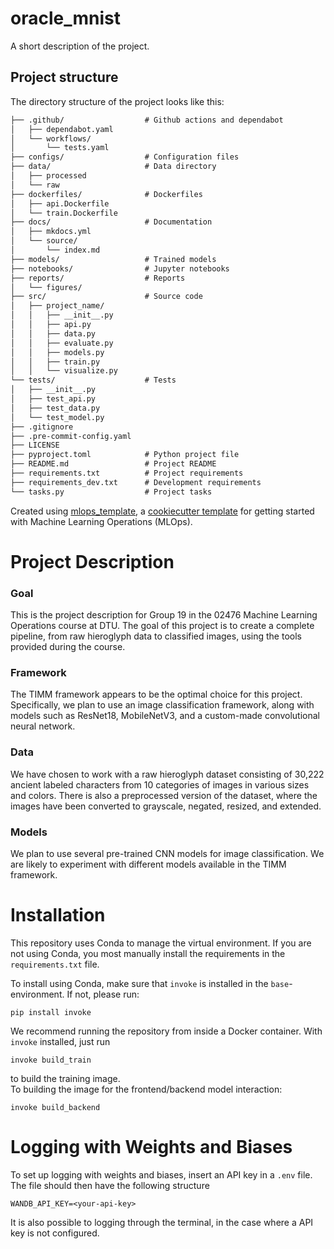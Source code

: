 # oracle_mnist

A short description of the project.

## Project structure

The directory structure of the project looks like this:
```txt
├── .github/                  # Github actions and dependabot
│   ├── dependabot.yaml
│   └── workflows/
│       └── tests.yaml
├── configs/                  # Configuration files
├── data/                     # Data directory
│   ├── processed
│   └── raw
├── dockerfiles/              # Dockerfiles
│   ├── api.Dockerfile
│   └── train.Dockerfile
├── docs/                     # Documentation
│   ├── mkdocs.yml
│   └── source/
│       └── index.md
├── models/                   # Trained models
├── notebooks/                # Jupyter notebooks
├── reports/                  # Reports
│   └── figures/
├── src/                      # Source code
│   ├── project_name/
│   │   ├── __init__.py
│   │   ├── api.py
│   │   ├── data.py
│   │   ├── evaluate.py
│   │   ├── models.py
│   │   ├── train.py
│   │   └── visualize.py
└── tests/                    # Tests
│   ├── __init__.py
│   ├── test_api.py
│   ├── test_data.py
│   └── test_model.py
├── .gitignore
├── .pre-commit-config.yaml
├── LICENSE
├── pyproject.toml            # Python project file
├── README.md                 # Project README
├── requirements.txt          # Project requirements
├── requirements_dev.txt      # Development requirements
└── tasks.py                  # Project tasks
```


Created using [mlops_template](https://github.com/SkafteNicki/mlops_template),
a [cookiecutter template](https://github.com/cookiecutter/cookiecutter) for getting
started with Machine Learning Operations (MLOps).


# Project Description
### Goal
This is the project description for Group 19 in the 02476 Machine Learning Operations course at DTU. The goal of this project is to create a complete pipeline, from raw hieroglyph data to classified images, using the tools provided during the course.

### Framework
The TIMM framework appears to be the optimal choice for this project. Specifically, we plan to use an image classification framework, along with models such as ResNet18, MobileNetV3, and a custom-made convolutional neural network.

### Data
We have chosen to work with a raw hieroglyph dataset consisting of 30,222 ancient labeled characters from 10 categories of images in various sizes and colors. There is also a preprocessed version of the dataset, where the images have been converted to grayscale, negated, resized, and extended.

### Models
We plan to use several pre-trained CNN models for image classification. We are likely to experiment with different models available in the TIMM framework.


# Installation

This repository uses Conda to manage the virtual environment. If you are not using Conda, you most manually install the requirements in the ``requirements.txt`` file.

To install using Conda, make sure that ``invoke`` is installed in the ``base``-environment. If not, please run:
```
pip install invoke
```

We recommend running the repository from inside a Docker container.
With ``invoke`` installed, just run 
```
invoke build_train
```
to build the training image.  
To building the image for the frontend/backend model interaction:
```
invoke build_backend
```

# Logging with Weights and Biases
To set up logging with weights and biases, insert an API key in a ``.env`` file. 
The file should then have the following structure
```
WANDB_API_KEY=<your-api-key>
```
It is also possible to logging through the terminal, in the case where a API key is not configured.
